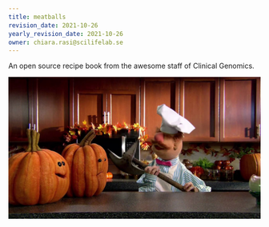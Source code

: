 ```yaml
---
title: meatballs
revision_date: 2021-10-26
yearly_revision_date: 2021-10-26
owner: chiara.rasi@scilifelab.se
---
```


An open source recipe book from the awesome staff of Clinical Genomics.

![Meatballs](img/swedish-chef.jpeg)
